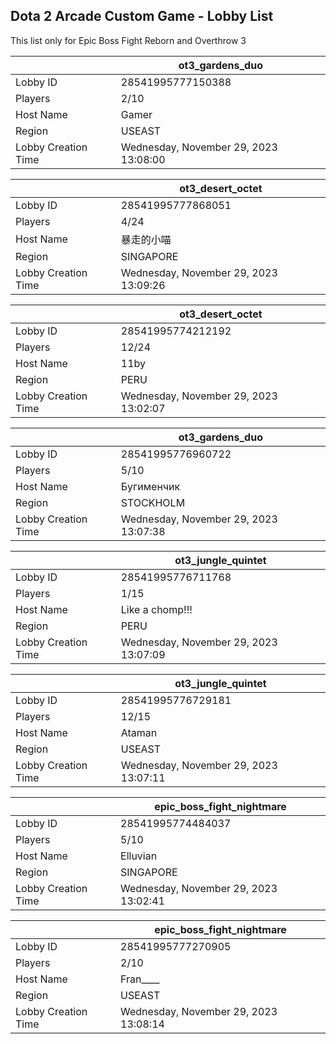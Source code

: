 ## Dota 2 Arcade Custom Game - Lobby List

This list only for Epic Boss Fight Reborn and Overthrow 3

|  | ot3_gardens_duo |
| ------ | ------ |
| Lobby ID | 28541995777150388 |
| Players | 2/10 |
| Host Name | Gamer |
| Region | USEAST |
| Lobby Creation Time | Wednesday, November 29, 2023 13:08:00 |


|  | ot3_desert_octet |
| ------ | ------ |
| Lobby ID | 28541995777868051 |
| Players | 4/24 |
| Host Name | 暴走的小喵 |
| Region | SINGAPORE |
| Lobby Creation Time | Wednesday, November 29, 2023 13:09:26 |


|  | ot3_desert_octet |
| ------ | ------ |
| Lobby ID | 28541995774212192 |
| Players | 12/24 |
| Host Name | 11by |
| Region | PERU |
| Lobby Creation Time | Wednesday, November 29, 2023 13:02:07 |


|  | ot3_gardens_duo |
| ------ | ------ |
| Lobby ID | 28541995776960722 |
| Players | 5/10 |
| Host Name | Бугименчик |
| Region | STOCKHOLM |
| Lobby Creation Time | Wednesday, November 29, 2023 13:07:38 |


|  | ot3_jungle_quintet |
| ------ | ------ |
| Lobby ID | 28541995776711768 |
| Players | 1/15 |
| Host Name | Like a chomp!!! |
| Region | PERU |
| Lobby Creation Time | Wednesday, November 29, 2023 13:07:09 |


|  | ot3_jungle_quintet |
| ------ | ------ |
| Lobby ID | 28541995776729181 |
| Players | 12/15 |
| Host Name | Ataman |
| Region | USEAST |
| Lobby Creation Time | Wednesday, November 29, 2023 13:07:11 |


|  | epic_boss_fight_nightmare |
| ------ | ------ |
| Lobby ID | 28541995774484037 |
| Players | 5/10 |
| Host Name | Elluvian |
| Region | SINGAPORE |
| Lobby Creation Time | Wednesday, November 29, 2023 13:02:41 |


|  | epic_boss_fight_nightmare |
| ------ | ------ |
| Lobby ID | 28541995777270905 |
| Players | 2/10 |
| Host Name | Fran____ |
| Region | USEAST |
| Lobby Creation Time | Wednesday, November 29, 2023 13:08:14 |


